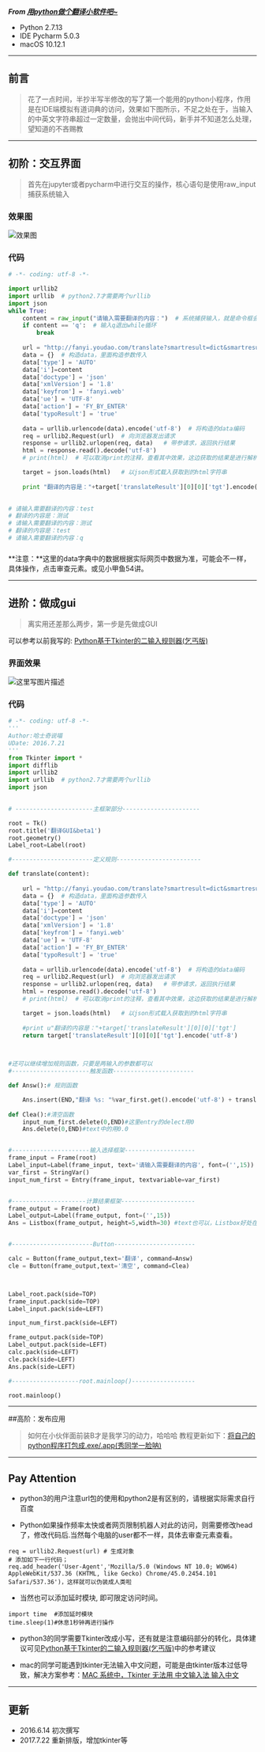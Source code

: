 ***From [用python做个翻译小软件吧~](http://blog.csdn.net/mrlevo520/article/details/51674188)***

- Python 2.7.13
- IDE Pycharm 5.0.3
- macOS 10.12.1 



------

## 前言

>  ​	花了一点时间，半抄半写半修改的写了第一个能用的python小程序，作用是在IDE端模拟有道词典的访问，效果如下图所示，不足之处在于，当输入的中英文字符串超过一定数量，会抛出中间代码，新手并不知道怎么处理，望知道的不吝赐教



------

## 初阶：交互界面

> 首先在jupyter或者pycharm中进行交互的操作，核心语句是使用raw_input捕获系统输入

### 效果图

![效果图](http://img.blog.csdn.net/20160614193811639)



### 代码

```python
# -*- coding: utf-8 -*-

import urllib2
import urllib  # python2.7才需要两个urllib
import json
while True:
    content = raw_input("请输入需要翻译的内容：")  # 系统捕获输入，就是命令框会弹出提示，需要你进行手动输入
    if content == 'q':  # 输入q退出while循环
        break
    
    url = "http://fanyi.youdao.com/translate?smartresult=dict&smartresult=rule&smartresult=ugc&sessionFrom=null"
    data = {}  # 构造data，里面构造参数传入
    data['type'] = 'AUTO'
    data['i']=content
    data['doctype'] = 'json' 
    data['xmlVersion'] = '1.8'
    data['keyfrom'] = 'fanyi.web'
    data['ue'] = 'UTF-8'
    data['action'] = 'FY_BY_ENTER'
    data['typoResult'] = 'true'
    
    data = urllib.urlencode(data).encode('utf-8')  # 将构造的data编码
    req = urllib2.Request(url)  # 向浏览器发出请求
    response = urllib2.urlopen(req, data)   # 带参请求，返回执行结果
    html = response.read().decode('utf-8')
    # print(html)  # 可以取消print的注释，查看其中效果，这边获取的结果是进行解析

    target = json.loads(html)   # 以json形式载入获取到的html字符串
    
    print "翻译的内容是："+target['translateResult'][0][0]['tgt'].encode('utf-8')
    

# 请输入需要翻译的内容：test
# 翻译的内容是：测试
# 请输入需要翻译的内容：测试
# 翻译的内容是：test
# 请输入需要翻译的内容：q
```

### 



**注意：**这里的data字典中的数据根据实际网页中数据为准，可能会不一样，具体操作，点击审查元素。或见小甲鱼54讲。



------



## 进阶：做成gui

> 离实用还差那么两步，第一步是先做成GUI

可以参考以前我写的: [Python基于Tkinter的二输入规则器(乞丐版)](http://blog.csdn.net/mrlevo520/article/details/51812096)



### 界面效果



![这里写图片描述](http://img.blog.csdn.net/20170723211730352?watermark/2/text/aHR0cDovL2Jsb2cuY3Nkbi5uZXQvTXJMZXZvNTIw/font/5a6L5L2T/fontsize/400/fill/I0JBQkFCMA==/dissolve/70/gravity/SouthEast)



### 代码

```Python
# -*- coding: utf-8 -*-
'''
Author:哈士奇说喵
UDate: 2016.7.21
'''
from Tkinter import *
import difflib
import urllib2
import urllib  # python2.7才需要两个urllib
import json
  

# ----------------------主框架部分----------------------

root = Tk()
root.title('翻译GUI&beta1')
root.geometry()
Label_root=Label(root)

#-----------------------定义规则------------------------

def translate(content):
    
    url = "http://fanyi.youdao.com/translate?smartresult=dict&smartresult=rule&smartresult=ugc&sessionFrom=null"
    data = {}  # 构造data，里面构造参数传入
    data['type'] = 'AUTO'
    data['i']=content
    data['doctype'] = 'json' 
    data['xmlVersion'] = '1.8'
    data['keyfrom'] = 'fanyi.web'
    data['ue'] = 'UTF-8'
    data['action'] = 'FY_BY_ENTER'
    data['typoResult'] = 'true'
    
    data = urllib.urlencode(data).encode('utf-8')  # 将构造的data编码
    req = urllib2.Request(url)  # 向浏览器发出请求
    response = urllib2.urlopen(req, data)   # 带参请求，返回执行结果
    html = response.read().decode('utf-8')
    # print(html)  # 可以取消print的注释，查看其中效果，这边获取的结果是进行解析

    target = json.loads(html)   # 以json形式载入获取到的html字符串
    
    #print u"翻译的内容是："+target['translateResult'][0][0]['tgt']
    return target['translateResult'][0][0]['tgt'].encode('utf-8')
  


#还可以继续增加规则函数，只要是两输入的参数都可以
#----------------------触发函数-----------------------

def Answ():# 规则函数

    Ans.insert(END,"翻译 %s: "%var_first.get().encode('utf-8') + translate(var_first.get().encode('utf-8')))
    
def Clea():#清空函数
    input_num_first.delete(0,END)#这里entry的delect用0
    Ans.delete(0,END)#text中的用0.0


#----------------------输入选择框架--------------------
frame_input = Frame(root)
Label_input=Label(frame_input, text='请输入需要翻译的内容', font=('',15))
var_first = StringVar()
input_num_first = Entry(frame_input, textvariable=var_first)


#---------------------计算结果框架---------------------
frame_output = Frame(root)
Label_output=Label(frame_output, font=('',15))
Ans = Listbox(frame_output, height=5,width=30) #text也可以，Listbox好处在于换行


#-----------------------Button-----------------------

calc = Button(frame_output,text='翻译', command=Answ)
cle = Button(frame_output,text='清空', command=Clea)



Label_root.pack(side=TOP)
frame_input.pack(side=TOP)
Label_input.pack(side=LEFT)

input_num_first.pack(side=LEFT)

frame_output.pack(side=TOP)
Label_output.pack(side=LEFT)
calc.pack(side=LEFT)
cle.pack(side=LEFT)
Ans.pack(side=LEFT)

#-------------------root.mainloop()------------------

root.mainloop()
```

---
##高阶：发布应用
> 如何在小伙伴面前装B才是我学习的动力，哈哈哈
> 教程更新如下：[将自己的python程序打包成.exe/.app(秀同学一脸呐)](http://blog.csdn.net/mrlevo520/article/details/51840217)

------

## Pay Attention

- python3的用户注意url包的使用和python2是有区别的，请根据实际需求自行百度



- Python如果操作频率太快或者网页限制机器人对此的访问，则需要修改head了，修改代码后.当然每个电脑的user都不一样，具体去审查元素查看。

```
req = urllib2.Request(url) # 生成对象
# 添加如下一行代码；
req.add_header('User-Agent','Mozilla/5.0 (Windows NT 10.0; WOW64) AppleWebKit/537.36 (KHTML, like Gecko) Chrome/45.0.2454.101 Safari/537.36')，这样就可以伪装成人类啦
```



-  当然也可以添加延时模块, 即可限定访问时间。

```
import time  #添加延时模块
time.sleep(1)#休息1秒钟再进行操作
```



- python3的同学需要Tkinter改成小写，还有就是注意编码部分的转化，具体建议可见[Python基于Tkinter的二输入规则器(乞丐版)](http://blog.csdn.net/mrlevo520/article/details/51812096)中的参考建议

- mac的同学可能遇到tkinter无法输入中文问题，可能是由tkinter版本过低导致，解决方案参考：[MAC 系统中，Tkinter 无法用 中文输入法 输入中文](http://www.jianshu.com/p/f9e30bdc5806)


---
## 更新


 -  2016.6.14  初次撰写
 -  2017.7.22  重新排版，增加tkinter等
